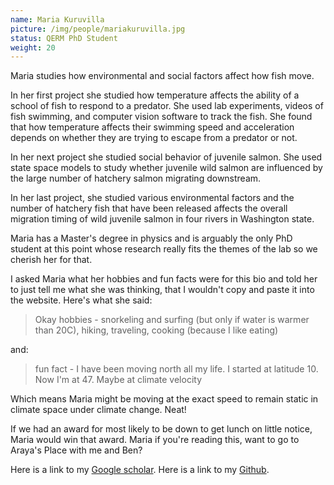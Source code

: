 ```yaml
---
name: Maria Kuruvilla
picture: /img/people/mariakuruvilla.jpg
status: QERM PhD Student
weight: 20
---
```


Maria studies how environmental and social factors affect how fish move. 

In her first project she studied how temperature affects the ability of a school of fish to respond to a predator. She used lab experiments, videos of fish swimming, and computer vision software to track the fish. She found that how temperature affects their swimming speed and acceleration depends on whether they are trying to escape from a predator or not. 

In her next project she studied social behavior of juvenile salmon. She used state space models to study whether juvenile wild salmon are influenced by the large number of hatchery salmon migrating downstream.

In her last project, she studied various environmental factors and the number of hatchery fish that have been released affects the overall migration timing of wild juvenile salmon in four rivers in Washington state. 

Maria has a Master's degree in physics and is arguably the only PhD student at
this point whose research really fits the themes of the lab so we cherish her
for that.

I asked Maria what her hobbies and fun facts were for this bio and told her to
just tell me what she was thinking, that I wouldn't copy and paste it into the
website. Here's what she said:

>Okay hobbies - snorkeling and surfing (but only if water is warmer than 20C), 
> hiking, traveling, cooking (because I like eating)

and:

> fun fact - I have been moving north all my life. I started at latitude 10.
> Now I'm at 47.
> Maybe at climate velocity

Which means Maria might be moving at the exact speed to remain static in
climate space under climate change. Neat!

If we had an award for most likely to be down to get lunch on little notice,
Maria would win that award. Maria if you're reading this, want to go to Araya's
Place with me and Ben?


Here is a link to my [Google scholar](https://scholar.google.com/citations?user=3_d0FkoAAAAJ&hl=en).
Here is a link to my [Github](https://github.com/maria-kuruvilla).